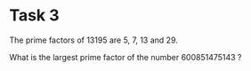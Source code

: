 # Task 3
The prime factors of 13195 are 5, 7, 13 and 29.

What is the largest prime factor of the number 600851475143 ?
